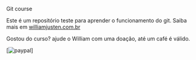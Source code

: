 Git course

Este é um repositório teste para aprender o funcionamento do git.
Saiba mais em [williamjusten.com.br](https://williamjusten.com.br)

Gostou do curso? ajude o William com uma doação, até um café é válido.

[![paypal](https://www.paypal.com/donate/?business=willianjustenqui%40gmail.com&item_name=Willian%20Justen%20de%20Vasconcellos%20-%20Unsplash&currency_code=USD)]